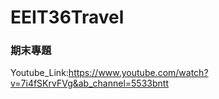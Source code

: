 # EEIT36Travel


### 期末專題

Youtube_Link:https://www.youtube.com/watch?v=7i4fSKrvFVg&ab_channel=5533bntt
